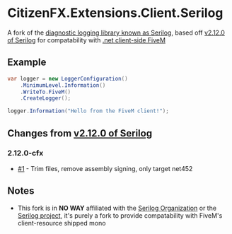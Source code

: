# CitizenFX.Extensions.Client.Serilog
A fork of the [diagnostic logging library known as Serilog](https://serilog.net/), based off [v2.12.0 of Serilog](https://github.com/serilog/serilog/tree/v2.12.0) for compatability with [.net client-side FiveM](https://fivem.net/)

## Example
```csharp
var logger = new LoggerConfiguration()
    .MinimumLevel.Information()
    .WriteTo.FiveM()
    .CreateLogger();

logger.Information("Hello from the FiveM client!");
```

## Changes from [v2.12.0 of Serilog](https://github.com/serilog/serilog/tree/v2.12.0)
### 2.12.0-cfx
- [#1](https://github.com/Twinki14/CitizenFX.Extensions.Client.Serilog/pull/1) - Trim files, remove assembly signing, only target net452

## Notes
- This fork is in **NO WAY** affiliated with the [Serilog Organization](https://github.com/serilog) or the [Serilog project](https://serilog.net/), it's purely a fork to provide compatability with FiveM's client-resource shipped mono
